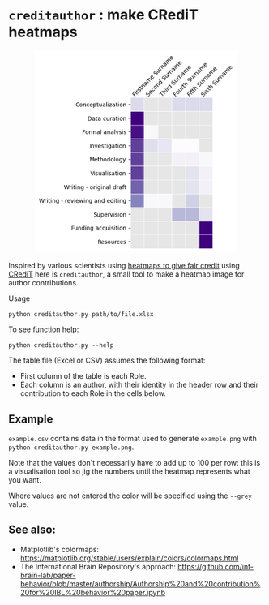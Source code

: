 # `creditauthor` : make CRediT heatmaps
<p align="center">
  <img src="example.png" width="400" />
</p>

Inspired by various scientists using [heatmaps to give fair credit](https://www.nature.com/nature-index/news/researchers-embracing-visual-tools-contribution-matrix-give-fair-credit-authors-scientific-papers) using [CRediT](https://credit.niso.org/) here is `creditauthor`, a small tool to make a heatmap image for author contributions.

Usage
```
python creditauthor.py path/to/file.xlsx
```

To see function help:
```
python creditauthor.py --help
```

The table file (Excel or CSV) assumes the following format:
- First column of the table is each Role.
- Each column is an author, with their identity in the header row and their contribution to each Role in the cells below.

## Example
`example.csv` contains data in the format used to generate `example.png` with `python creditauthor.py example.png`.

Note that the values don't necessarily have to add up to 100 per row: this is a visualisation tool so jig the numbers until the heatmap represents what you want.

Where values are not entered the color will be specified using the `--grey` value.


## See also:
- Matplotlib's colormaps: https://matplotlib.org/stable/users/explain/colors/colormaps.html
- The International Brain Repository's approach: https://github.com/int-brain-lab/paper-behavior/blob/master/authorship/Authorship%20and%20contribution%20for%20IBL%20behavior%20paper.ipynb

